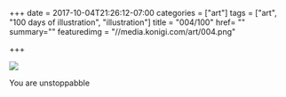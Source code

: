 +++
date = 2017-10-04T21:26:12-07:00
categories = ["art"]
tags = ["art", "100 days of illustration", "illustration"]
title = "004/100"
href= ""
summary=""
featuredimg = "//media.konigi.com/art/004.png"

+++

<img src="//media.konigi.com/art/004.png" />

You are unstoppabble

